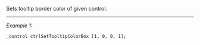 Sets tooltip border color of given control.


---
*Example 1:*
```sqf
_control ctrlSetTooltipColorBox [1, 0, 0, 1];
```
